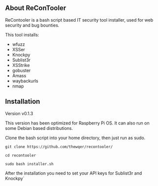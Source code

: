 ## About ReConTooler

ReContooler is a bash script based IT security tool installer, used for web security and bug bounties.

This tool installs:  
* wfuzz
* XSSer
* Knockpy
* Sublist3r
* XSStrike
* gobuster
* Amass
* waybackurls
* nmap

## Installation

Version v0.1.3

This version has been optimized for Raspberry Pi OS. It can also run on some Debian based distributions.

Clone the bash script into your home directory, then just run as sudo.

`git clone https://github.com/thewqer/recontooler/ `

`cd recontooler`

`sudo bash installer.sh`

After the installation you need to set your API keys for Sublist3r and Knockpy`
